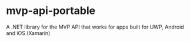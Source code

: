 # mvp-api-portable
A .NET library for the MVP API that works for apps built for UWP, Android and iOS (Xamarin)
